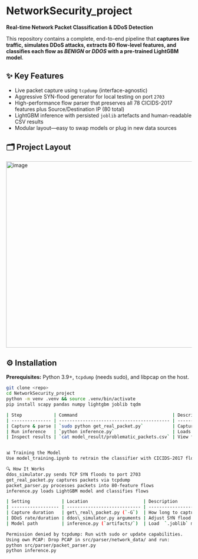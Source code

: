 # NetworkSecurity_project  
**Real-time Network Packet Classification & DDoS Detection**

This repository contains a complete, end-to-end pipeline that **captures live traffic, simulates DDoS attacks, extracts 80 flow-level features, and classifies each flow as _BENIGN_ or _DDOS_ with a pre-trained LightGBM model**.

## ✨ Key Features
- Live packet capture using `tcpdump` (interface-agnostic)
- Aggressive SYN-flood generator for local testing on port `2703`
- High-performance flow parser that preserves all 78 CICIDS-2017 features plus Source/Destination IP (80 total)
- LightGBM inference with persisted `joblib` artefacts and human-readable CSV results
- Modular layout—easy to swap models or plug in new data sources

## 🗂️ Project Layout
<img width="505" alt="image" src="https://github.com/user-attachments/assets/666bc711-0360-4b85-9aa4-2c18e385c814" />



## ⚙️ Installation

**Prerequisites:** Python 3.9+, `tcpdump` (needs sudo), and libpcap on the host.

```bash
git clone <repo>
cd NetworkSecurity_project
python -m venv .venv && source .venv/bin/activate
pip install scapy pandas numpy lightgbm joblib tqdm

| Step            | Command                                    | Description                                                        |
| --------------- | ------------------------------------------ | ------------------------------------------------------------------ |
| Capture & parse | `sudo python get_real_packet.py`           | Captures 60s of traffic, simulates DDoS, extracts features to CSV  |
| Run inference   | `python inference.py`                      | Loads model, classifies flows, saves result and filtered anomalies |
| Inspect results | `cat model_result/problematic_packets.csv` | View flagged packets with source/destination IPs                   |


📊 Training the Model
Use model_training.ipynb to retrain the classifier with CICIDS-2017 flows (BENIGN + DDOS only). The same feature structure is used for training and inference.

🔍 How It Works
ddos_simulator.py sends TCP SYN floods to port 2703
get_real_packet.py captures packets via tcpdump
packet_parser.py processes packets into 80-feature flows
inference.py loads LightGBM model and classifies flows

| Setting            | Location                     | Description                     |
| ------------------ | ---------------------------- | ------------------------------- |
| Capture duration   | get\_real\_packet.py (`-G`)  | How long to capture packets     |
| DDoS rate/duration | ddos\_simulator.py arguments | Adjust SYN flood behavior       |
| Model path         | inference.py (`artifacts/`)  | Load  `.joblib` model           |

Permission denied by tcpdump: Run with sudo or update capabilities.
Using own PCAP: Drop PCAP in src/parser/network_data/ and run:
python src/parser/packet_parser.py
python inference.py


